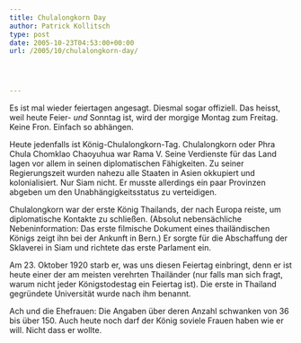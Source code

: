 ```yaml
---
title: Chulalongkorn Day
author: Patrick Kollitsch
type: post
date: 2005-10-23T04:53:00+00:00
url: /2005/10/chulalongkorn-day/




---
```

Es ist mal wieder feiertagen angesagt. Diesmal sogar offiziell. Das heisst, weil heute Feier- _und_ Sonntag ist, wird der morgige Montag zum Freitag. Keine Fron. Einfach so abh&auml;ngen. 

Heute jedenfalls ist K&ouml;nig-Chulalongkorn-Tag. Chulalongkorn oder Phra Chula Chomklao Chaoyuhua war Rama V. Seine Verdienste f&uuml;r das Land lagen vor allem in seinen diplomatischen F&auml;higkeiten. Zu seiner Regierungszeit wurden nahezu alle Staaten in Asien okkupiert und kolonialisiert. Nur Siam nicht. Er musste allerdings ein paar Provinzen abgeben um den Unabh&auml;ngigkeitsstatus zu verteidigen.

Chulalongkorn war der erste K&ouml;nig Thailands, der nach Europa reiste, um diplomatische Kontakte zu schlie&szlig;en. (Absolut nebens&auml;chliche Nebeninformation: Das erste filmische Dokument eines thail&auml;ndischen K&ouml;nigs zeigt ihn bei der Ankunft in Bern.) Er sorgte f&uuml;r die Abschaffung der Sklaverei in Siam und richtete das erste Parlament ein. 

Am 23. Oktober 1920 starb er, was uns diesen Feiertag einbringt, denn er ist heute einer der am meisten verehrten Thail&auml;nder (nur falls man sich fragt, warum nicht jeder K&ouml;nigstodestag ein Feiertag ist). Die erste in Thailand gegr&uuml;ndete Universit&auml;t wurde nach ihm benannt.

Ach und die Ehefrauen: Die Angaben &uuml;ber deren Anzahl schwanken von 36 bis &uuml;ber 150. Auch heute noch darf der K&ouml;nig soviele Frauen haben wie er will. Nicht dass er wollte.